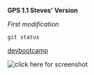 **GPS 1.1 Steves' Version**

*First modification*

``git status``

[devbootcamp](www.devbootcamp.com)

![click here for screenshot](Screenshot1.png)